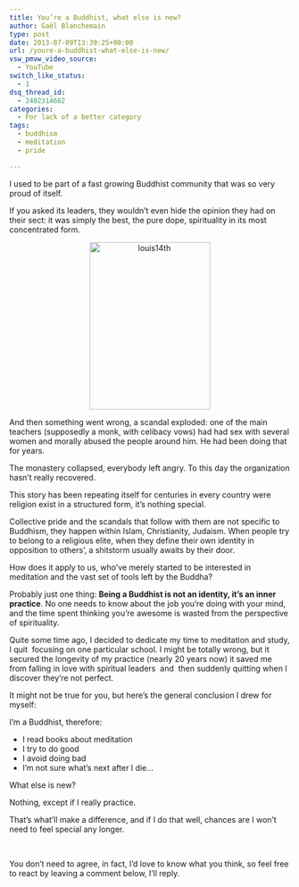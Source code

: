 ```yaml
---
title: You’re a Buddhist, what else is new?
author: Gaël Blanchemain
type: post
date: 2013-07-09T13:39:25+00:00
url: /youre-a-buddhist-what-else-is-new/
vsw_pmvw_video_source:
  - YouTube
switch_like_status:
  - 1
dsq_thread_id:
  - 2402314662
categories:
  - For lack of a better category
tags:
  - buddhism
  - meditation
  - pride

---
```

I used to be part of a fast growing Buddhist community that was so very proud of itself.

If you asked its leaders, they wouldn&#8217;t even hide the opinion they had on their sect: it was simply the best, the pure dope, spirituality in its most concentrated form.

<p style="text-align: center;">
  <img class=" wp-image-6186 aligncenter" alt="louis14th" src="http://www.gr0wing.com/wp-content/uploads/2013/07/louis14th-216x300.jpg" width="216" height="300" srcset="https://www.gr0wing.com/wp-content/uploads/2013/07/louis14th-216x300.jpg 216w, https://www.gr0wing.com/wp-content/uploads/2013/07/louis14th-737x1024.jpg 737w, https://www.gr0wing.com/wp-content/uploads/2013/07/louis14th.jpg 742w" sizes="(max-width: 216px) 100vw, 216px" />
</p>

And then something went wrong, a scandal exploded: one of the main teachers (supposedly a monk, with celibacy vows) had had sex with several women and morally abused the people around him. He had been doing that for years.

The monastery collapsed, everybody left angry. To this day the organization hasn&#8217;t really recovered.

This story has been repeating itself for centuries in every country were religion exist in a structured form, it&#8217;s nothing special.

Collective pride and the scandals that follow with them are not specific to Buddhism, they happen within Islam, Christianity, Judaism. When people try to belong to a religious elite, when they define their own identity in opposition to others&#8217;, a shitstorm usually awaits by their door.

How does it apply to us, who&#8217;ve merely started to be interested in meditation and the vast set of tools left by the Buddha?

Probably just one thing: **Being a Buddhist is not an identity, it&#8217;s an inner practice**. No one needs to know about the job you&#8217;re doing with your mind, and the time spent thinking you&#8217;re awesome is wasted from the perspective of spirituality.

Quite some time ago, I decided to dedicate my time to meditation and study, I quit  focusing on one particular school. I might be totally wrong, but it secured the longevity of my practice (nearly 20 years now) it saved me from falling in love with spiritual leaders  and  then suddenly quitting when I discover they&#8217;re not perfect.

It might not be true for you, but here&#8217;s the general conclusion I drew for myself:

I&#8217;m a Buddhist, therefore:

  * I read books about meditation
  * I try to do good
  * I avoid doing bad
  * I&#8217;m not sure what&#8217;s next after I die&#8230;

What else is new?

Nothing, except if I really practice.

That&#8217;s what&#8217;ll make a difference, and if I do that well, chances are I won&#8217;t need to feel special any longer.

&nbsp;

You don’t need to agree, in fact, I&#8217;d love to know what you think, so feel free to react by leaving a comment below, I’ll reply.